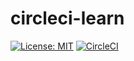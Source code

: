 # circleci-learn

[![License: MIT](https://img.shields.io/badge/License-MIT-yellow.svg)](https://opensource.org/licenses/MIT)
[![CircleCI](https://circleci.com/gh/C5m7b4/circleci-learn/tree/master.svg?style=svg)](https://circleci.com/gh/C5m7b4/circleci-learn/tree/master)